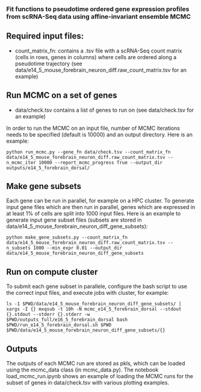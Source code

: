 ### Fit functions to pseudotime ordered gene expression profiles from scRNA-Seq data using affine-invariant ensemble MCMC

## Required input files:
   - count_matrix_fn: contains a .tsv file with a scRNA-Seq count matrix (cells in rows, genes in columns) where cells are ordered along a pseudotime trajectory (see data/e14_5_mouse_forebrain_neuron_diff.raw_count_matrix.tsv for an example)

## Run MCMC on a set of genes 
   - data/check.tsv contains a list of genes to run on (see data/check.tsv for an example)

In order to run the MCMC on an input file, number of MCMC iterations needs to be specified (default is 10000) and an output directory. Here is an example:  

    python run_mcmc.py --gene_fn data/check.tsv --count_matrix_fn data/e14_5_mouse_forebrain_neuron_diff.raw_count_matrix.tsv --n_mcmc_iter 10000 --report_mcmc_progress True --output_dir outputs/e14_5_forebrain_dorsal/

## Make gene subsets
Each gene can be run in parallel, for example on a HPC cluster. To generate input gene files which are then run in parallel, genes which are expressed in at least 1% of cells are split into 1000 input files. Here is an example to generate input gene subset files (subsets are stored in data/e14_5_mouse_forebrain_neuron_diff_gene_subsets):

    python make_gene_subsets.py --count_matrix_fn data/e14_5_mouse_forebrain_neuron_diff.raw_count_matrix.tsv --n_subsets 1000 --min_expr 0.01 --output_dir data/e14_5_mouse_forebrain_neuron_diff_gene_subsets

## Run on compute cluster
To submit each gene subset in parallele, configure the bash script to use the correct input files, and execute jobs with cluster, for example:

    ls -1 $PWD/data/e14_5_mouse_forebrain_neuron_diff_gene_subsets/ | xargs -I {} mxqsub -t 10h -N mcmc_e14_5_forebrain_dorsal --stdout {}.stdout --stderr {}.stderr -w $PWD/outputs_full/e16_5_forebrain_dorsal bash $PWD/run_e14_5_forebrain_dorsal.sh $PWD $PWD/data/e14_5_mouse_forebrain_neuron_diff_gene_subsets/{}

## Outputs
The outputs of each MCMC run are stored as pkls, which can be loaded using the mcmc_data class (in mcmc_data.py). The notebook load_mcmc_run.ipynb shows an example of loading the MCMC runs for the subset of genes in data/check.tsv with various plotting examples. 
